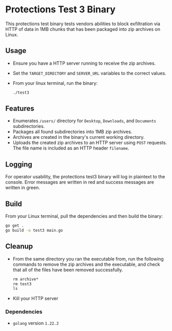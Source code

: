 # Protections Test 3 Binary

This protections test binary tests vendors abilities to block exfiltration via HTTP of data in 1MB chunks that has been packaged into zip archives on Linux.

## Usage

- Ensure you have a HTTP server running to receive the zip archives.

- Set the `TARGET_DIRECTORY` and `SERVER_URL` variables to the correct values.

- From your linux terminal, run the binary:

    ```cmd
    ./test3
    ```

## Features

- Enumerates `/users/` directory for `Desktop`, `Downloads`, and `Documents` subdirectories.
- Packages all found subdirectories into 1MB zip archives.
- Archives are created in the binary's current working directory.
- Uploads the created zip archives to an HTTP server using `POST` requests. The file name is included as an HTTP header `filename`.

## Logging

For operator usability, the protections test3 binary will log in plaintext to the console. Error messages
are written in red and success messages are written in green.

## Build

From your Linux terminal, pull the dependencies and then build the binary:

```cmd
go get .
go build -o test3 main.go
```

## Cleanup

- From the same directory you ran the executable from, run the following commands to remove
the zip archives and the executable, and check that all of the files have been removed successfully.

    ```cmd
    rm archive*
    rm test3
    ls
    ```

- Kill your HTTP server

### Dependencies

- `golang` version `1.22.2`

